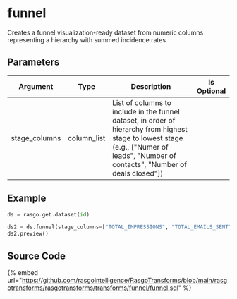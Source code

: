 

# funnel

Creates a funnel visualization-ready dataset from numeric columns representing a hierarchy with summed incidence rates

## Parameters

|   Argument    |    Type     |                                                                                      Description                                                                                      | Is Optional |
| ------------- | ----------- | ------------------------------------------------------------------------------------------------------------------------------------------------------------------------------------- | ----------- |
| stage_columns | column_list | List of columns to include in the funnel dataset, in order of hierarchy from highest stage to lowest stage (e.g., ["Numer of leads", "Number of contacts", "Number of deals closed"]) |             |


## Example

```python
ds = rasgo.get.dataset(id)

ds2 = ds.funnel(stage_columns=["TOTAL_IMPRESSIONS", "TOTAL_EMAILS_SENT", "TOTAL_WEBTRAFFIC_USERS", "TOTAL_LEADS_CREATED", "TOTAL_DEALS_CLOSED"])
ds2.preview()

```

## Source Code

{% embed url="https://github.com/rasgointelligence/RasgoTransforms/blob/main/rasgotransforms/rasgotransforms/transforms/funnel/funnel.sql" %}

